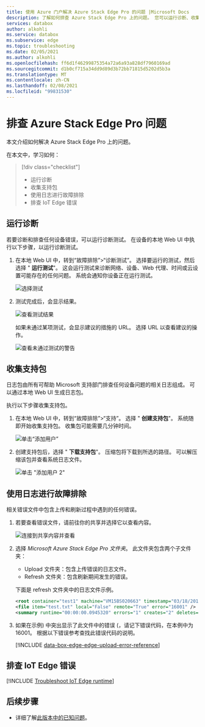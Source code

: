 ```yaml
---
title: 使用 Azure 门户解决 Azure Stack Edge Pro 的问题 |Microsoft Docs
description: 了解如何排查 Azure Stack Edge Pro 上的问题。 您可以运行诊断、收集支持信息并使用日志进行故障排除。
services: databox
author: alkohli
ms.service: databox
ms.subservice: edge
ms.topic: troubleshooting
ms.date: 02/05/2021
ms.author: alkohli
ms.openlocfilehash: ff6d1f46299875354a72a6a93a828df7960169ad
ms.sourcegitcommit: d1b0cf715a34dd9d89d3b72bb71815d5202d5b3a
ms.translationtype: MT
ms.contentlocale: zh-CN
ms.lasthandoff: 02/08/2021
ms.locfileid: "99831530"
---
```

# <a name="troubleshoot-your-azure-stack-edge-pro-issues"></a>排查 Azure Stack Edge Pro 问题

本文介绍如何解决 Azure Stack Edge Pro 上的问题。 

在本文中，学习如何：

> [!div class="checklist"]
>
> * 运行诊断
> * 收集支持包
> * 使用日志进行故障排除
> * 排查 IoT Edge 错误

## <a name="run-diagnostics"></a>运行诊断

若要诊断和排查任何设备错误，可以运行诊断测试。 在设备的本地 Web UI 中执行以下步骤，以运行诊断测试。

1. 在本地 Web UI 中，转到“故障排除”>“诊断测试”。 选择要运行的测试，然后选择 " **运行测试**"。 这会运行测试来诊断网络、设备、Web 代理、时间或云设置可能存在的任何问题。 系统会通知你设备正在运行测试。

    ![选择测试](media/azure-stack-edge-troubleshoot/run-diag-1.png)

2. 测试完成后，会显示结果。

    ![查看测试结果](media/azure-stack-edge-troubleshoot/run-diag-2.png)

    如果未通过某项测试，会显示建议的措施的 URL。 选择 URL 以查看建议的操作。

    ![查看未通过测试的警告](media/azure-stack-edge-troubleshoot/run-diag-3.png)

## <a name="collect-support-package"></a>收集支持包

日志包由所有可帮助 Microsoft 支持部门排查任何设备问题的相关日志组成。 可以通过本地 Web UI 生成日志包。

执行以下步骤收集支持包。

1. 在本地 Web UI 中，转到“故障排除”>“支持”。 选择 " **创建支持包**"。 系统随即开始收集支持包。 收集包可能需要几分钟时间。

    ![单击“添加用户”](media/azure-stack-edge-troubleshoot/collect-logs-1.png)

2. 创建支持包后，选择 " **下载支持包**"。 压缩包将下载到所选的路径。 可以解压缩该包并查看系统日志文件。

    ![单击 "添加用户 2"](media/azure-stack-edge-troubleshoot/collect-logs-2.png)

## <a name="use-logs-to-troubleshoot"></a>使用日志进行故障排除

相关错误文件中包含上传和刷新过程中遇到的任何错误。

1. 若要查看错误文件，请前往你的共享并选择它以查看内容。 

      ![连接到共享内容并查看](media/azure-stack-edge-troubleshoot/troubleshoot-logs-1.png)

2. 选择 _Microsoft Azure Stack Edge Pro 文件夹_。 此文件夹包含两个子文件夹：

    * Upload 文件夹：包含上传错误的日志文件。
    * Refresh 文件夹：包含刷新期间发生的错误。

    下面是 refresh 文件夹中的日志文件示例。

    ```xml
    <root container="test1" machine="VM15BS020663" timestamp="03/18/2019 00:11:10" />
    <file item="test.txt" local="False" remote="True" error="16001" />
    <summary runtime="00:00:00.0945320" errors="1" creates="2" deletes="0" insync="3" replaces="0" pending="9" />
    ```

3. 如果在示例) 中突出显示了此文件中的错误 (，请记下错误代码，在本例中为16001。 根据以下错误参考查找此错误代码的说明。

    [!INCLUDE [data-box-edge-edge-upload-error-reference](../../includes/data-box-edge-gateway-upload-error-reference.md)]

## <a name="troubleshoot-iot-edge-errors"></a>排查 IoT Edge 错误

[!INCLUDE [Troubleshoot IoT Edge runtime](../../includes/azure-stack-edge-iot-troubleshoot-compute.md)]

## <a name="next-steps"></a>后续步骤

* 详细了解[此版本中的已知问题](../databox-gateway/data-box-gateway-release-notes.md)。
